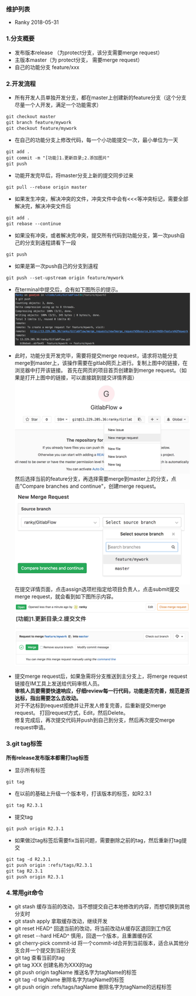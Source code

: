 ### 维护列表
* Ranky 2018-05-31

### 1.分支概要
* 发布版本release （为protect分支，该分支需要merge request）
* 主版本master（为 protect分支， 需要merge request）
* 自己的功能分支 feature/xxx

### 2.开发流程
* 所有开发人员单独开发分支，都在master上创建新的feature分支（这个分支尽量一个人开发，满足一个功能需求）
```
git checkout master
git branch feature/mywork
git checkout feature/mywork
```

* 在自己的功能分支上修改代码，每一个小功能提交一次，最小单位为一天
```
git add .
git commit -m "[功能]1.更新目录;2.添加图片"
git push
```

* 功能开发完毕后，将master分支上新的提交同步过来
```
git pull --rebase origin master
```
* 如果发生冲突，解决冲突的文件，冲突文件中会有<<<等冲突标记，需要全部解决完，解决冲突文件后
```
git add .
git rebase --continue
```
* 如果没有冲突，或者解决完冲突，提交所有代码到功能分支，第一次push自己的分支到遠程請看下一段
```
git push
```
* 如果是第一次push自己的分支到遠程
```
git push --set-upstream origin feature/mywork
```
* 在terminal中提交后，会有如下图所示的提示。
![](./img/merge_request1.png)  

* 此时，功能分支开发完毕，需要将提交merge request，请求将功能分支merge到master上，该操作需要在gitlab网页上进行。复制上图中的链接，在浏览器中打开该链接。
首先在网页的项目首页创建新到merge request。（如果是打开上图中的链接，可以直接跳到提交详情界面）
![](./img/create_merge1.png)
然后选择当前的feature分支，再选择需要merge到master上的分支，点击"Compare branches and continue"，创建merge request。
![](./img/create_merge2.png)
在提交详情页面，点击assign选项栏指定给项目负责人，点击submit提交merge request，就会看到如下图所示内容。
![](./img/submit_merge_request.png)

* 提交merge request后，如果急需将分支推送到主分支上，将merge request链接在IM工具上发送给代码审核人员。  
**审核人员要需要快速响应，仔细review每一行代码，功能是否完善，规范是否达标，指出需要怎么去改动。**  
对于不达标到request拒绝并让开发人修复完善，后重新提交merge request。
打回request方式，Edit，然后Delete。  
修复完成后，再次提交代码并push到自己到分支，然后再次提交merge request申请。

### 3.git tag标签
**所有release发布版本都需打tag标签**
* 显示所有标签
```
git tag
```
* 在以前的基础上升级一个版本号，打该版本的标签，如R2.3.1
```
git tag R2.3.1
```
* 提交tag
```
git push origin R2.3.1
```
* 如果做过tag标签后需要fix当前问题，需要删除之前的tag，然后重新打tag提交
```
git tag -d R2.3.1
git push origin :refs/tags/R2.3.1
git tag R2.3.1
git push origin R2.3.1
```

### 4.常用git命令
* git stash         缓存当前的改动，当不想提交自己本地修改的内容，而想切换到其他分支时
* git stash apply   拿取缓存改动，继续开发
* git reset HEAD^   回退当前的改动，将当前改动从缓存区退回到工作区
* git reset --hard HEAD^ 慎用，回退一个版本，且重置缓存区
* git cherry-pick commit-id   将一个commit-id合并到当前版本，适合从其他分支合并一个提交到当前分支
* git tag  查看当前的tag
* git tag XXX  创建名称为XXX的tag
* git push origin tagName 推送名字为tagName的标签
* git tag -d tagName  删除名字为tagName的标签
* git push origin :refs/tags/tagName  删除名字为tagName的远程标签
